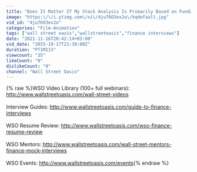 ```yaml
---
title: "Does It Matter If My Stock Analysis Is Primarily Based on Fundamentals?"
image: "https:\/\/i.ytimg.com\/vi\/4ju76O3ex2o\/hqdefault.jpg"
vid_id: "4ju76O3ex2o"
categories: "Film-Animation"
tags: ["wall street oasis","wallstreetoasis","finance interviews"]
date: "2021-11-16T20:42:14+03:00"
vid_date: "2015-10-17T21:30:00Z"
duration: "PT1M11S"
viewcount: "35"
likeCount: "0"
dislikeCount: "0"
channel: "Wall Street Oasis"
---
```

{% raw %}WSO Video Library (100+ full webinars): <a rel="nofollow" target="blank" href="http://www.wallstreetoasis.com/wall-street-videos">http://www.wallstreetoasis.com/wall-street-videos</a><br /><br />Interview Guides: <a rel="nofollow" target="blank" href="http://www.wallstreetoasis.com/guide-to-finance-interviews">http://www.wallstreetoasis.com/guide-to-finance-interviews</a><br /><br />WSO Resume Review: <a rel="nofollow" target="blank" href="http://www.wallstreetoasis.com/wso-finance-resume-review">http://www.wallstreetoasis.com/wso-finance-resume-review</a><br /><br />WSO Mentors: <a rel="nofollow" target="blank" href="http://www.wallstreetoasis.com/wall-street-mentors-finance-mock-interviews">http://www.wallstreetoasis.com/wall-street-mentors-finance-mock-interviews</a><br /><br />WSO Events: <a rel="nofollow" target="blank" href="http://www.wallstreetoasis.com/events">http://www.wallstreetoasis.com/events</a>{% endraw %}
